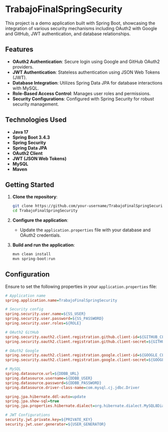 # TrabajoFinalSpringSecurity

This project is a demo application built with Spring Boot, showcasing the integration of various security mechanisms including OAuth2 with Google and GitHub, JWT authentication, and database relationships.

## Features

- **OAuth2 Authentication**: Secure login using Google and GitHub OAuth2 providers.
- **JWT Authentication**: Stateless authentication using JSON Web Tokens (JWT).
- **Database Integration**: Utilizes Spring Data JPA for database interactions with MySQL.
- **Role-Based Access Control**: Manages user roles and permissions.
- **Security Configurations**: Configured with Spring Security for robust security management.

## Technologies Used

- **Java 17**
- **Spring Boot 3.4.3**
- **Spring Security**
- **Spring Data JPA**
- **OAuth2 Client**
- **JWT (JSON Web Tokens)**
- **MySQL**
- **Maven**

## Getting Started

1. **Clone the repository**:
    ```sh
    git clone https://github.com/your-username/TrabajoFinalSpringSecurity.git
    cd TrabajoFinalSpringSecurity
    ```

2. **Configure the application**:
    - Update the `application.properties` file with your database and OAuth2 credentials.

3. **Build and run the application**:
    ```sh
    mvn clean install
    mvn spring-boot:run
    ```

## Configuration

Ensure to set the following properties in your `application.properties` file:

```ini
# Application name
spring.application.name=TrabajoFinalSpringSecurity

# Security config
spring.security.user.name=${SS_USER}
spring.security.user.password=${SS_PASSWORD}
spring.security.user.roles=${ROLE}

# OAuth2 GitHub
spring.security.oauth2.client.registration.github.client-id=${GITHUB_CLIENT_ID}
spring.security.oauth2.client.registration.github.client-secret=${GITHUB_CLIENT_SECRET}

# OAuth2 Google
spring.security.oauth2.client.registration.google.client-id=${GOOGLE_CLIENT_ID}
spring.security.oauth2.client.registration.google.client-secret=${GOOGLE_CLIENT_SECRET}

# MySQL
spring.datasource.url=${DDBB_URL}
spring.datasource.username=${DDBB_USER}
spring.datasource.password=${DDBB_PASSWORD}
spring.datasource.driver-class-name=com.mysql.cj.jdbc.Driver

spring.jpa.hibernate.ddl-auto=update
spring.jpa.show-sql=true
spring.jpa.properties.hibernate.dialect=org.hibernate.dialect.MySQL8Dialect

# JWT Configurations
security.jwt.private.key=${PRIVATE_KEY}
security.jwt.user.generator=${USER_GENERATOR}
